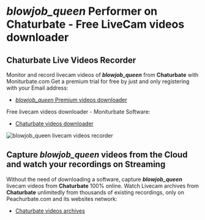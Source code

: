 # _blowjob_queen_ Performer on Chaturbate - Free LiveCam videos downloader

## Chaturbate Live Videos Recorder

Monitor and record livecam videos of **_blowjob_queen_** from **Chaturbate** with Moniturbate.com
Get a premium trial for free by just and only registering with your Email address:
* [_blowjob_queen_ Premium videos downloader](https://moniturbate.com/request-demo-licence-key.html)

Free livecam videos downloader - Moniturbate Software:
* [Chaturbate videos downloader](https://moniturbate.com/moniturbate-download-software.html)

![_blowjob_queen_ livecam videos recorder](https://peachurnet.com/templates/moniturbate-software.png)


## Capture _blowjob_queen_ videos from the Cloud and watch your recordings on Streaming

Without the need of downloading a software, capture **_blowjob_queen_** livecam videos from **Chaturbate** 100% online.
Watch Livecam archives from **Chaturbate** unlimitedly from thousands of existing recordings, only on Peachurbate.com and its websites network:
* [Chaturbate videos archives](https://peachurnet.com/)